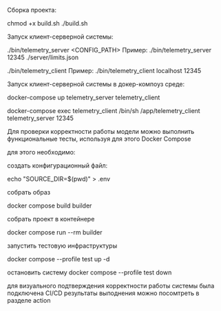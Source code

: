
Cборка проекта:

chmod +x build.sh
./build.sh

Запуск клиент-серверной системы:

./bin/telemetry_server <PORT> <CONFIG_PATH>
Пример: ./bin/telemetry_server 12345 ./server/limits.json

./bin/telemetry_client <HOST> <PORT>
Пример: ./bin/telemetry_client localhost 12345

Запуск клиент-серверной системы в докер-компоуз среде:

docker-compose up telemetry_server telemetry_client

docker-compose exec telemetry_client /bin/sh
/app/telemetry_client telemetry_server 12345

Для проверки корректности работы модели можно выполнить функциональные тесты, используя для этого Docker Compose

для этого необходимо:

создать конфигурационный файл: 

echo "SOURCE_DIR=$(pwd)" > .env


собрать образ

docker compose build builder


собрать проект в контейнере 

docker compose run --rm builder

запустить тестовую инфраструктуры

docker compose --profile test up -d

остановить систему
docker compose --profile test down


для визуального подтверждения корректности работы системы была подключена CI/CD
результаты выподнения можно посомтреть в разделе action

